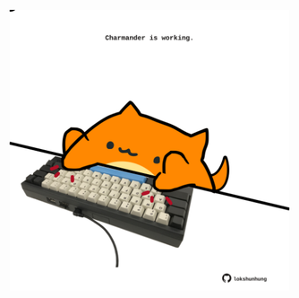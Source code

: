 <!-- built at 28/05/2025, 13:10:03 UTC -->
<p align="center">
  <img width="500" height="500" src="./ReadmeImage.svg">
</p>
